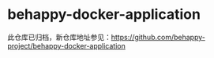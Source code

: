 # behappy-docker-application

此仓库已归档，新仓库地址参见：https://github.com/behappy-project/behappy-docker-application
